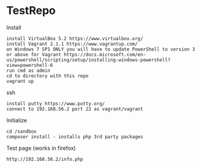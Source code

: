 # TestRepo

Install

	install VirtualBox 5.2 https://www.virtualbox.org/
	install Vagrant 2.1.1 https://www.vagrantup.com/
	on Windows 7 SP1 ONLY you will have to update PowerShell to version 3 or above for Vagrant https://docs.microsoft.com/en-us/powershell/scripting/setup/installing-windows-powershell?view=powershell-6
	run cmd as admin
	cd to directory with this repo
	vagrant up

ssh

	install putty https://www.putty.org/
	connect to 192.168.56.2 port 22 as vagrant/vagrant

Initialize

	cd /sandbox
	composer install - installs php 3rd party packages
	
Test page (works in firefox)

	http://192.168.56.2/info.php
